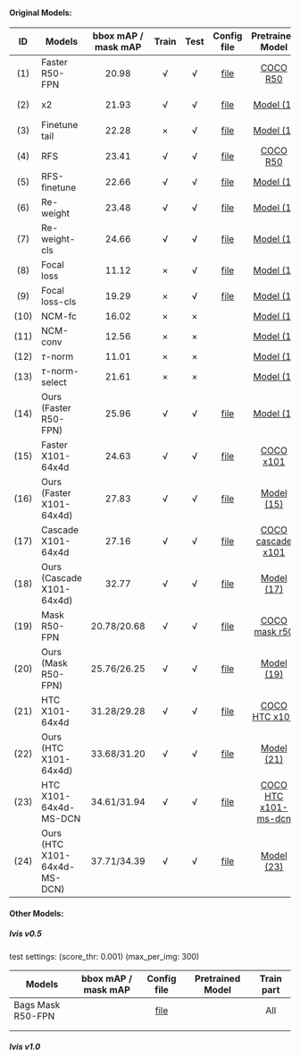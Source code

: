 #### Original Models:

|   ID   | Models                       | bbox mAP / mask mAP | Train | Test |                                      Config file                                      |                                                                               Pretrained Model                                                                              | Train part |                                                Model                                               |
|:----:|------------------------------|:-------------------:|:-----:|:----:|:-------------------------------------------------------------------------------------:|:---------------------------------------------------------------------------------------------------------------------------------------------------------------------------:|:----------:|:--------------------------------------------------------------------------------------------------:|
|  (1) | Faster R50-FPN               |        20.98        |   √   |   √  |                [file](configs/baselines/faster_rcnn_r50_fpn_1x_lvis.py)               |                        [COCO R50](https://s3.ap-northeast-2.amazonaws.com/open-mmlab/mmdetection/models/faster_rcnn_r50_fpn_2x_20181010-443129e1.pth)                       |     All    | [Google drive](https://drive.google.com/file/d/1Fg2QVFbHofnexjI6lOdlGTPTFzbdDtRo/view?usp=sharing) |
|  (2) | x2                           |        21.93        |   √   |   √  |         [file](configs/transferred/faster_rcnn_r50_fpn_1x_lvis_add12epoch.py)         |                                       [Model (1)](https://drive.google.com/file/d/1Fg2QVFbHofnexjI6lOdlGTPTFzbdDtRo/view?usp=sharing)                                       |     All    | [Google drive](https://drive.google.com/file/d/1rxu5IrNj2qEEe8d5QM_vyDyP_ftd8WzI/view?usp=sharing) |
|  (3) | Finetune tail                |        22.28        |   ×   |   √  |       [file](configs/transferred/faster_rcnn_r50_fpn_1x_lvis_finetunefewshot.py)      |                                       [Model (1)](https://drive.google.com/file/d/1Fg2QVFbHofnexjI6lOdlGTPTFzbdDtRo/view?usp=sharing)                                       |     All    | [Google drive](https://drive.google.com/file/d/1B6TA8Ff2an8k4hcL5HEUahNFmBGD3ao8/view?usp=sharing) |
|  (4) | RFS                          |        23.41        |   √   |   √  |             [file](configs/transferred/faster_rcnn_r50_fpn_1x_lvis_is.py)             |                        [COCO R50](https://s3.ap-northeast-2.amazonaws.com/open-mmlab/mmdetection/models/faster_rcnn_r50_fpn_2x_20181010-443129e1.pth)                       |     All    | [Google drive](https://drive.google.com/file/d/1XIdH5CLOof4n1qFhf8CtmFuKB4DJS0bc/view?usp=sharing) |
|  (5) | RFS-finetune                 |        22.66        |   √   |   √  |         [file](configs/transferred/faster_rcnn_r50_fpn_1x_lvis_is_finetune.py)        |                                       [Model (1)](https://drive.google.com/file/d/1Fg2QVFbHofnexjI6lOdlGTPTFzbdDtRo/view?usp=sharing)                                       |     All    | [Google drive](https://drive.google.com/file/d/1Pds2CGdYvMH_TI6fc0qJ6H49XQd-QTRO/view?usp=sharing) |
|  (6) | Re-weight                    |        23.48        |   √   |   √  |         [file](configs/transferred/faster_rcnn_r50_fpn_1x_lvis_reweightall.py)        |                                       [Model (1)](https://drive.google.com/file/d/1Fg2QVFbHofnexjI6lOdlGTPTFzbdDtRo/view?usp=sharing)                                       |     All    | [Google drive](https://drive.google.com/file/d/1kluAB2tPU4FlTcnOVJk7TA4ce7ntuWWf/view?usp=sharing) |
|  (7) | Re-weight-cls                |        24.66        |   √   |   √  |     [file](configs/transferred/faster_rcnn_r50_fpn_1x_lvis_reweighthead_bours.py)     |                                       [Model (1)](https://drive.google.com/file/d/1Fg2QVFbHofnexjI6lOdlGTPTFzbdDtRo/view?usp=sharing)                                       |     Cls    | [Google drive](https://drive.google.com/file/d/1iVhBbflDHvrn6SgxEoNTDPzvb0jYms0c/view?usp=sharing) |
|  (8) | Focal loss                   |        11.12        |   ×   |   √  |        [file](configs/transferred/faster_rcnn_r50_fpn_1x_lvis_focalloss_all.py)       |                                       [Model (1)](https://drive.google.com/file/d/1Fg2QVFbHofnexjI6lOdlGTPTFzbdDtRo/view?usp=sharing)                                       |     All    | [Google drive](https://drive.google.com/file/d/1Ked5CsdN3TAD7kdHUKF0Evoi9jx4q31P/view?usp=sharing) |
|  (9) | Focal loss-cls               |        19.29        |   ×   |   √  |          [file](configs/transferred/faster_rcnn_r50_fpn_1x_lvis_focalloss.py)         |                                       [Model (1)](https://drive.google.com/file/d/1Fg2QVFbHofnexjI6lOdlGTPTFzbdDtRo/view?usp=sharing)                                       |     Cls    | [Google drive](https://drive.google.com/file/d/1MItF7t81UvQo7NAo9y7dc9jU7Z6N7gMR/view?usp=sharing) |
| (10) | NCM-fc                       |        16.02        |   ×   |   ×  |                                                                                       |                                       [Model (1)](https://drive.google.com/file/d/1Fg2QVFbHofnexjI6lOdlGTPTFzbdDtRo/view?usp=sharing)                                       |            |                                                                                                    |
| (11) | NCM-conv                     |        12.56        |   ×   |   ×  |                                                                                       |                                       [Model (1)](https://drive.google.com/file/d/1Fg2QVFbHofnexjI6lOdlGTPTFzbdDtRo/view?usp=sharing)                                       |            |                                                                                                    |
| (12) | $\tau$-norm                  |        11.01        |   ×   |   ×  |                                                                                       |                                       [Model (1)](https://drive.google.com/file/d/1Fg2QVFbHofnexjI6lOdlGTPTFzbdDtRo/view?usp=sharing)                                       |     Cls    |                                                                                                    |
| (13) | $\tau$-norm-select           |        21.61        |   ×   |   ×  |                                                                                       |                                       [Model (1)](https://drive.google.com/file/d/1Fg2QVFbHofnexjI6lOdlGTPTFzbdDtRo/view?usp=sharing)                                       |     Cls    |                                                                                                    |
| (14) | Ours (Faster R50-FPN)        |        25.96        |   √   |   √  |            [file](configs/bags/gs_faster_rcnn_r50_fpn_1x_lvis_with0_bg8.py)           |                                       [Model (1)](https://drive.google.com/file/d/1Fg2QVFbHofnexjI6lOdlGTPTFzbdDtRo/view?usp=sharing)                                       |     Cls    | [Google drive](https://drive.google.com/file/d/154kwiXwJJlP9ssVpaPpevNAiTNaE8HOq/view?usp=sharing) |
| (15) | Faster X101-64x4d            |        24.63        |   √   |   √  |            [file](configs/baselines/faster_rcnn_x101_64x4d_fpn_1x_lvis.py)            |                    [COCO x101](https://s3.ap-northeast-2.amazonaws.com/open-mmlab/mmdetection/models/faster_rcnn_x101_64x4d_fpn_1x_20181218-c9c69c8f.pth)                   |     All    | [Google drive](https://drive.google.com/file/d/1WYvNo8i2jJkmjvHR6IaT0UMLHVNbMZqF/view?usp=sharing) |
| (16) | Ours (Faster X101-64x4d)     |        27.83        |   √   |   √  |             [file](configs/bags/gs_faster_rcnn_x101_64x4d_fpn_1x_lvis.py)             |                                       [Model (15)](https://drive.google.com/file/d/1UNpNbHxnVIQTkcEQ-Jp8WaQynFhvOWT0/view?usp=sharing)                                      |     Cls    | [Google drive](https://drive.google.com/file/d/1UNpNbHxnVIQTkcEQ-Jp8WaQynFhvOWT0/view?usp=sharing) |
| (17) | Cascade X101-64x4d           |        27.16        |   √   |   √  |            [file](configs/baselines/cascade_rcnn_x101_64x4d_fpn_1x_lvis.py)           |               [COCO cascade x101](https://s3.ap-northeast-2.amazonaws.com/open-mmlab/mmdetection/models/cascade_rcnn_x101_64x4d_fpn_2x_20181218-5add321e.pth)               |     All    |                                          [Google drive]()                                          |
| (18) | Ours (Cascade X101-64x4d)    |        32.77        |   √   |   √  |             [file](configs/bags/gs_cascade_rcnn_x101_64x4d_fpn_1x_lvis.py)            |                                                                                [Model (17)]()                                                                               |     Cls    | [Google drive](https://drive.google.com/file/d/1Sxj3GwAS2bL0IGfPmsdZ40EQ5vuB3-Th/view?usp=sharing) |
| (19) | Mask R50-FPN                 |     20.78/20.68     |   √   |   √  |                 [file](configs/baselines/mask_rcnn_r50_fpn_1x_lvis.py)                |                      [COCO mask r50](https://s3.ap-northeast-2.amazonaws.com/open-mmlab/mmdetection/models/mask_rcnn_r50_fpn_2x_20181010-41d35c05.pth)                      |     All    | [Google drive](https://drive.google.com/file/d/1QiLRtnPiq7aOTFKulGSuePYnKW3-31Dy/view?usp=sharing) |
| (20) | Ours (Mask R50-FPN)          |     25.76/26.25     |   √   |   √  |                  [file](configs/bags/gs_mask_rcnn_r50_fpn_1x_lvis.py)                 |                                       [Model (19)](https://drive.google.com/file/d/1QiLRtnPiq7aOTFKulGSuePYnKW3-31Dy/view?usp=sharing)                                      |     Cls    | [Google drive](https://drive.google.com/file/d/1_yBNYpZbT3N_ebarUjwo8niLXy5KroWj/view?usp=sharing) |
| (21) | HTC X101-64x4d               |     31.28/29.28     |   √   |   √  |             [file](configs/baselines/htc_x101_64x4d_fpn_20e_16gpu_lvis.py)            |                   [COCO HTC x101](https://s3.ap-northeast-2.amazonaws.com/open-mmlab/mmdetection/models/htc/htc_x101_64x4d_fpn_20e_20190408-497f2561.pth)                   |     All    | [Google drive](https://drive.google.com/file/d/1TGAQeIAnVfgIuP7VUQDnbtV-tU640Il0/view?usp=sharing) |
| (22) | Ours (HTC X101-64x4d)        |     33.68/31.20     |   √   |   √  |              [file](configs/bags/gs_htc_x101_64x4d_fpn_20e_16gpu_lvis.py)             |                                       [Model (21)](https://drive.google.com/file/d/1TGAQeIAnVfgIuP7VUQDnbtV-tU640Il0/view?usp=sharing)                                      |     Cls    | [Google drive](https://drive.google.com/file/d/1rQuenL743EtMLzawA8LaeymTGIKj6QH0/view?usp=sharing) |
| (23) | HTC X101-64x4d-MS-DCN        |     34.61/31.94     |   √   |   √  | [file](configs/baselines/htc_dconv_c3-c5_mstrain_400_1400_x101_64x4d_fpn_20e_lvis.py) | [COCO HTC x101-ms-dcn](https://s3.ap-northeast-2.amazonaws.com/open-mmlab/mmdetection/models/htc/htc_dconv_c3-c5_mstrain_400_1400_x101_64x4d_fpn_20e_20190408-0e50669c.pth) |     All    | [Google drive](https://drive.google.com/file/d/1xkKKqZrh6ZOvxxWnaBE87It71mgS1RhK/view?usp=sharing) |
| (24) | Ours (HTC X101-64x4d-MS-DCN) |     37.71/34.39     |   √   |   √  |  [file](configs/bags/gs_htc_dconv_c3-c5_mstrain_400_1400_x101_64x4d_fpn_20e_lvis.py)  |                                       [Model (23)](https://drive.google.com/file/d/1xkKKqZrh6ZOvxxWnaBE87It71mgS1RhK/view?usp=sharing)                                      |     Cls    | [Google drive](https://drive.google.com/file/d/1QkfpYYAHgEym8KVg8a7zclSHe5LGssjH/view?usp=sharing) |


#### Other Models:


##### lvis v0.5

test settings: (score_thr: 0.001) (max_per_img: 300)


| Models                | bbox mAP / mask mAP |                                      Config file                                      | Pretrained Model| Train part |
|-----------------------|:-------------------:|:-------------------------------------------------------------------------------------:|:---------------:|:----------:|
| Bags Mask R50-FPN     |                     |                [file](configs/bags/gs_mask_rcnn_r50_fpn_1x_lvis_caffe.py)             |                 |     All    | 
|                       |                     |                                                                                       |                 |            | 
|                       |                     |                                                                                       |                 |            |

##### lvis v1.0
